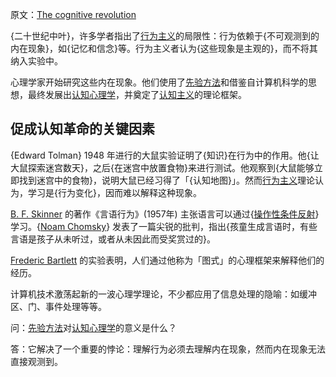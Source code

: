 原文：[The cognitive revolution](https://notes.andymatuschak.org/The_cognitive_revolution)

{二十世纪中叶}，许多学者指出了[行为主义](https://notes.andymatuschak.org/zGYJ27hxJfdLQHBWedUpD5sq3p9Y1GnKk9q)的局限性：行为依赖于{不可观测到的内在现象}，如{记忆和信念}等。行为主义者认为{这些现象是主观的}，而不将其纳入实验中。

心理学家开始研究这些内在现象。他们使用了[先验方法](https://notes.andymatuschak.org/z4EhH4wm5Lw5rhF2omcLxvmFT7SnnmH1v7kd4)和借鉴自计算机科学的思想，最终发展出[认知心理学](https://notes.andymatuschak.org/zLQzZhPX1oCXyCAt6fL1J2Hf6vWnEw91jhz)，并奠定了[认知主义](https://notes.andymatuschak.org/z29ws8NQEBoinKywNv2fx74PJ32CQm96uhau)的理论框架。

## 促成认知革命的关键因素

{Edward Tolman} 1948 年进行的大鼠实验证明了{知识}在行为中的作用。他{让大鼠探索迷宫数天}，之后{在迷宫中放置食物}来进行测试。他观察到{大鼠能够立即找到迷宫中的食物}，说明大鼠已经习得了「{认知地图}」。然而[行为主义](https://notes.andymatuschak.org/zGYJ27hxJfdLQHBWedUpD5sq3p9Y1GnKk9q)理论认为，学习是{行为变化}，因而难以解释这种现象。

[B. F. Skinner](https://notes.andymatuschak.org/zv4siQE8YmE7gU1tcoeQV4H9SEnrkAahyby) 的著作《言语行为》(1957年) 主张语言可以通过{[操作性条件反射](https://notes.andymatuschak.org/z151kK7wBFk9U6tVXGzxTxignvwfKtAaAK1)}学习。{[Noam Chomsky](https://notes.andymatuschak.org/z4SLQdjLRfsiAfpXJt3JYVMum23Pr4jthji6F)} 发表了一篇尖锐的批判，指出{孩童生成言语时，有些言语是孩子从未听过，或者从未因此而受奖赏过的}。

[Frederic Bartlett](https://notes.andymatuschak.org/zWA26zctXTTLEQ1ikD4KuqTC4ffizupyo4XX) 的实验表明，人们通过他称为「图式」的心理框架来解释他们的经历。

计算机技术激荡起新的一波心理学理论，不少都应用了信息处理的隐喻：如缓冲区、门、事件处理等等。

问：[先验方法](https://notes.andymatuschak.org/Transcendental_method)对[认知心理学](https://notes.andymatuschak.org/Cognitive_psychology)的意义是什么？

答：它解决了一个重要的悖论：理解行为必须去理解内在现象，然而内在现象无法直接观测到。